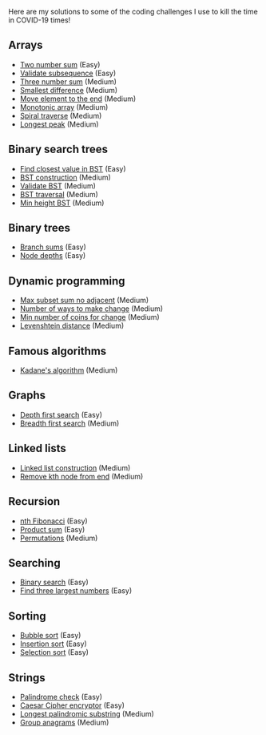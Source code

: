 Here are my solutions to some of the coding challenges I use to kill the time in COVID-19 times!

## Arrays

- [Two number sum](./two_number_sum.py) (Easy)
- [Validate subsequence](./validate_susbequence.py) (Easy)
- [Three number sum](./three_number_sum.py) (Medium)
- [Smallest difference](./smallest_difference.py) (Medium)
- [Move element to the end](./move_element_to_the_end.py) (Medium)
- [Monotonic array](./monotonic_array.py) (Medium)
- [Spiral traverse](./spiral_traverse.py) (Medium)
- [Longest peak](./longest_peak.py) (Medium)

## Binary search trees

- [Find closest value in BST](./find_closest_value_in_bst.py) (Easy)
- [BST construction](./bst_construction.py) (Medium)
- [Validate BST](./validate_bst.py) (Medium)
- [BST traversal](./bst_traversal.py) (Medium)
- [Min height BST](./min_height_bst.py) (Medium)

## Binary trees

- [Branch sums](./branch_sums.py) (Easy)
- [Node depths](./node_depths.py) (Easy)

## Dynamic programming

- [Max subset sum no adjacent](./max_subset_sum_no_adjacent.py) (Medium)
- [Number of ways to make change](./number_of_ways_to_make_change.py) (Medium)
- [Min number of coins for change](./min_number_of_coins_for_change.py) (Medium)
- [Levenshtein distance](./levenshtein_distance.py) (Medium)

## Famous algorithms

- [Kadane's algorithm](./kadanes_algorithm.py) (Medium)

## Graphs

- [Depth first search](./depth_first_search.py) (Easy)
- [Breadth first search](./breadth_first_search.py) (Medium)

## Linked lists

- [Linked list construction](./linked_list_construction.py) (Medium)
- [Remove kth node from end](./remove_kth_node_from_end.py) (Medium)

## Recursion

- [nth Fibonacci](./nth_fibonacci.py) (Easy)
- [Product sum](./product_sum.py) (Easy)
- [Permutations](./permutations.py) (Medium)

## Searching

- [Binary search](./binary_search.py) (Easy)
- [Find three largest numbers](./find_three_largest_numbers.py) (Easy)

## Sorting

- [Bubble sort](./bubble_sort.py) (Easy)
- [Insertion sort](./insertion_sort.py) (Easy)
- [Selection sort](./selection_sort.py) (Easy)

## Strings

- [Palindrome check](./palindrome_check.py) (Easy)
- [Caesar Cipher encryptor](./caesar_cipher_encryptor.py) (Easy)
- [Longest palindromic substring](./longest_palindromic_substring.py) (Medium)
- [Group anagrams](./group_anagrams.py) (Medium)

